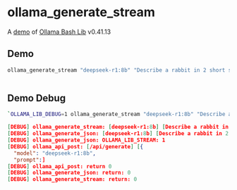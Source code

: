 # ollama_generate_stream

A [demo](../README.md#demos) of [Ollama Bash Lib](https://github.com/attogram/ollama-bash-lib) v0.41.13

## Demo

```bash
ollama_generate_stream "deepseek-r1:8b" "Describe a rabbit in 2 short sentences"
```
```
```

## Demo Debug

```bash
`OLLAMA_LIB_DEBUG=1 ollama_generate_stream "deepseek-r1:8b" "Describe a rabbit in 2 short sentences"`
```
```json
[DEBUG] ollama_generate_stream: [deepseek-r1:8b] [Describe a rabbit in 2 short sentences]
[DEBUG] ollama_generate_json: [deepseek-r1:8b] [Describe a rabbit in 2 short sentences]
[DEBUG] ollama_generate_json: OLLAMA_LIB_STREAM: 1
[DEBUG] ollama_api_post: [/api/generate] [{
  "model": "deepseek-r1:8b",
  "prompt":]
[DEBUG] ollama_api_post: return 0
[DEBUG] ollama_generate_json: return: 0
[DEBUG] ollama_generate_stream: return: 0
```
